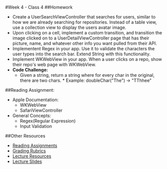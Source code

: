 #Week 4 - Class 4
##Homework
* Create a UserSearchViewController that searches for users, similar to how we are already searching for repositories. Instead of a table view, use a collection view to display the users avatar image.
* Upon clicking on a cell, implement a custom transition, and transition the image clicked on to a UserDetailViewController page that has their picture, name, and whatever other info you want pulled from their API.
* Implementent Regex in your app. Use it to validate the characters the user types into the search bar. Extend String with this functionality.
* Implement WKWebView in your app. When a user clicks on a repo, show their repo's web page with WKWebView.
* **Code Challenge:**
	* Given a string, return a string where for every char in the original, there are two chars.
			* Example: doubleChar("The") → "TThhee"

##Reading Assignment:
* Apple Documentation:
  * WKWebView
  * SafariViewController
* General Concepts:
  * Regex(Regular Expression)
  * Input Validation

##Other Resources
* [Reading Assignments](../../Resources/ra-grading-standard/)
* [Grading Rubrics](../../Resources/)
* [Lecture Resources](lecture/)
* [Lecture Slides](https://www.icloud.com/keynote/000WS5NknuZhbyF90fq6X7z_Q#Week4_Day4)
